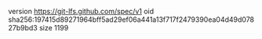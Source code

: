 version https://git-lfs.github.com/spec/v1
oid sha256:197415d89271964bff5ad29ef06a441a13f717f2479390ea04d49d07827b9bd3
size 1199
